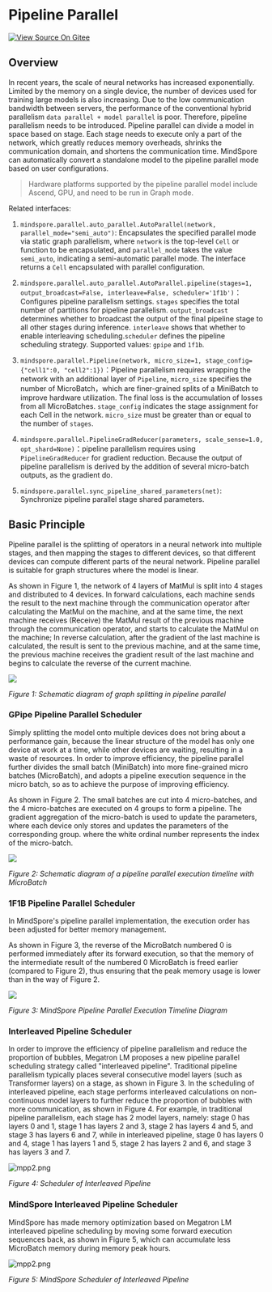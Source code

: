 # Pipeline Parallel

[![View Source On Gitee](https://mindspore-website.obs.cn-north-4.myhuaweicloud.com/website-images/master/resource/_static/logo_source_en.svg)](https://gitee.com/mindspore/docs/blob/master/docs/mindspore/source_en/model_train/parallel/pipeline_parallel.md)

## Overview

In recent years, the scale of neural networks has increased exponentially. Limited by the memory on a single device, the number of devices used for training large models is also increasing. Due to the low communication bandwidth between servers, the performance of the conventional hybrid parallelism `data parallel + model parallel` is poor. Therefore, pipeline parallelism needs to be introduced. Pipeline parallel can divide a model in space based on stage. Each stage needs to execute only a part of the network, which greatly reduces memory overheads, shrinks the communication domain, and shortens the communication time. MindSpore can automatically convert a standalone model to the pipeline parallel mode based on user configurations.

> Hardware platforms supported by the pipeline parallel model include Ascend, GPU, and need to be run in Graph mode.

Related interfaces:

1. `mindspore.parallel.auto_parallel.AutoParallel(network, parallel_mode="semi_auto")`: Encapsulates the specified parallel mode via static graph parallelism, where `network` is the top-level `Cell` or function to be encapsulated, and `parallel_mode` takes the value `semi_auto`, indicating a semi-automatic parallel mode. The interface returns a `Cell` encapsulated with parallel configuration.

2. `mindspore.parallel.auto_parallel.AutoParallel.pipeline(stages=1, output_broadcast=False, interleave=False, scheduler='1f1b')`：Configures pipeline parallelism settings. `stages` specifies the total number of partitions for pipeline parallelism. `output_broadcast` determines whether to broadcast the output of the final pipeline stage to all other stages during inference. `interleave` shows that whether to enable interleaving scheduling.`scheduler` defines the pipeline scheduling strategy. Supported values: `gpipe` and `1f1b`.

3. `mindspore.parallel.Pipeline(network, micro_size=1, stage_config={"cell1":0, "cell2":1})`：Pipeline parallelism requires wrapping the network with an additional layer of `Pipeline`, `micro_size` specifies the number of MicroBatch，which are finer-grained splits of a MiniBatch to improve hardware utilization. The final loss is the accumulation of losses from all MicroBatches. `stage_config` indicates the stage assignment for each Cell in the network. `micro_size` must be greater than or equal to the number of `stages`.

4. `mindspore.parallel.PipelineGradReducer(parameters, scale_sense=1.0, opt_shard=None)`：pipeline parallelism requires using `PipelineGradReducer` for gradient reduction. Because the output of pipeline parallelism is derived by the addition of several micro-batch outputs, as the gradient do.

5. `mindspore.parallel.sync_pipeline_shared_parameters(net)`: Synchronize pipeline parallel stage shared parameters.

## Basic Principle

Pipeline parallel is the splitting of operators in a neural network into multiple stages, and then mapping the stages to different devices, so that different devices can compute different parts of the neural network. Pipeline parallel is suitable for graph structures where the model is linear.

As shown in Figure 1, the network of 4 layers of MatMul is split into 4 stages and distributed to 4 devices. In forward calculations, each machine sends the result to the next machine through the communication operator after calculating the MatMul on the machine, and at the same time, the next machine receives (Receive) the MatMul result of the previous machine through the communication operator, and starts to calculate the MatMul on the machine; In reverse calculation, after the gradient of the last machine is calculated, the result is sent to the previous machine, and at the same time, the previous machine receives the gradient result of the last machine and begins to calculate the reverse of the current machine.

![](https://mindspore-website.obs.cn-north-4.myhuaweicloud.com/website-images/master/docs/mindspore/source_zh_cn/model_train/parallel/images/pipeline_parallel_image_0_zh.png)

*Figure 1: Schematic diagram of graph splitting in pipeline parallel*

### GPipe Pipeline Parallel Scheduler

Simply splitting the model onto multiple devices does not bring about a performance gain, because the linear structure of the model has only one device at work at a time, while other devices are waiting, resulting in a waste of resources. In order to improve efficiency, the pipeline parallel further divides the small batch (MiniBatch) into more fine-grained micro batches (MicroBatch), and adopts a pipeline execution sequence in the micro batch, so as to achieve the purpose of improving efficiency.

As shown in Figure 2. The small batches are cut into 4 micro-batches, and the 4 micro-batches are executed on 4 groups to form a pipeline. The gradient aggregation of the micro-batch is used to update the parameters, where each device only stores and updates the parameters of the corresponding group. where the white ordinal number represents the index of the micro-batch.

![](https://mindspore-website.obs.cn-north-4.myhuaweicloud.com/website-images/master/docs/mindspore/source_zh_cn/model_train/parallel/images/pipeline_parallel_image_1_zh.png)

*Figure 2: Schematic diagram of a pipeline parallel execution timeline with MicroBatch*

### 1F1B Pipeline Parallel Scheduler

In MindSpore's pipeline parallel implementation, the execution order has been adjusted for better memory management.

As shown in Figure 3, the reverse of the MicroBatch numbered 0 is performed immediately after its forward execution, so that the memory of the intermediate result of the numbered 0 MicroBatch is freed earlier (compared to Figure 2), thus ensuring that the peak memory usage is lower than in the way of Figure 2.

![](https://mindspore-website.obs.cn-north-4.myhuaweicloud.com/website-images/master/docs/mindspore/source_zh_cn/model_train/parallel/images/pipeline_parallel_image_2_zh.png)

*Figure 3: MindSpore Pipeline Parallel Execution Timeline Diagram*

### Interleaved Pipeline Scheduler

In order to improve the efficiency of pipeline parallelism and reduce the proportion of bubbles, Megatron LM proposes a new pipeline parallel scheduling strategy called "interleaved pipeline". Traditional pipeline parallelism typically places several consecutive model layers (such as Transformer layers) on a stage, as shown in Figure 3. In the scheduling of interleaved pipeline, each stage performs interleaved calculations on non-continuous model layers to further reduce the proportion of bubbles with more communication, as shown in Figure 4. For example, in traditional pipeline parallelism, each stage has 2 model layers, namely: stage 0 has layers 0 and 1, stage 1 has layers 2 and 3, stage 2 has layers 4 and 5, and stage 3 has layers 6 and 7, while in interleaved pipeline, stage 0 has layers 0 and 4, stage 1 has layers 1 and 5, stage 2 has layers 2 and 6, and stage 3 has layers 3 and 7.

![mpp2.png](https://mindspore-website.obs.cn-north-4.myhuaweicloud.com/website-images/master/docs/mindspore/source_zh_cn/model_train/parallel/images/megatron.png)

*Figure 4: Scheduler of Interleaved Pipeline*

### MindSpore Interleaved Pipeline Scheduler

MindSpore has made memory optimization based on Megatron LM interleaved pipeline scheduling by moving some forward execution sequences back, as shown in Figure 5, which can accumulate less MicroBatch memory during memory peak hours.

![mpp2.png](https://mindspore-website.obs.cn-north-4.myhuaweicloud.com/website-images/master/docs/mindspore/source_zh_cn/model_train/parallel/images/mindspore.png)

*Figure 5: MindSpore Scheduler of Interleaved Pipeline*


